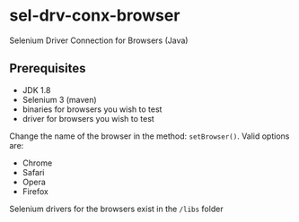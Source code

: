 # sel-drv-conx-browser
Selenium Driver Connection for Browsers (Java)

## Prerequisites
- JDK 1.8
- Selenium 3 (maven)
- binaries for browsers you wish to test
- driver for browsers you wish to test


Change the name of the browser in the method: `setBrowser()`.  Valid options are:

- Chrome
- Safari
- Opera
- Firefox

Selenium drivers for the browsers exist in the `/libs` folder
